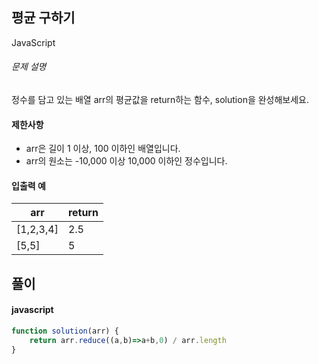## 평균 구하기

JavaScript

###### 문제 설명

정수를 담고 있는 배열 arr의 평균값을 return하는 함수, solution을 완성해보세요.

#### 제한사항

-   arr은 길이 1 이상, 100 이하인 배열입니다.
-   arr의 원소는 -10,000 이상 10,000 이하인 정수입니다.

#### 입출력 예

| arr | return |
| --- | --- |
| [1,2,3,4] | 2.5 |
| [5,5] | 5 |

## 풀이

#### javascript

```javascript
function solution(arr) {
    return arr.reduce((a,b)=>a+b,0) / arr.length
}
```